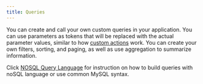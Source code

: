 ```yaml
---
title: Queries
---
```

You can create and call your own custom queries in your application. You can use parameters as tokens that will be replaced with the actual parameter values, similar to how [custom actions](customactions/index.html) work. You can create your own filters, sorting, and paging, as well as use aggregation to summarize information.

Click [NOSQL Query Language](nosql_query_language/index.html) for instruction on how to build queries with noSQL language or 
use common MySQL syntax.
